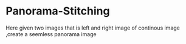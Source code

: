 # Panorama-Stitching

Here given two images that is left and right image of continous image ,create a seemless panorama image
